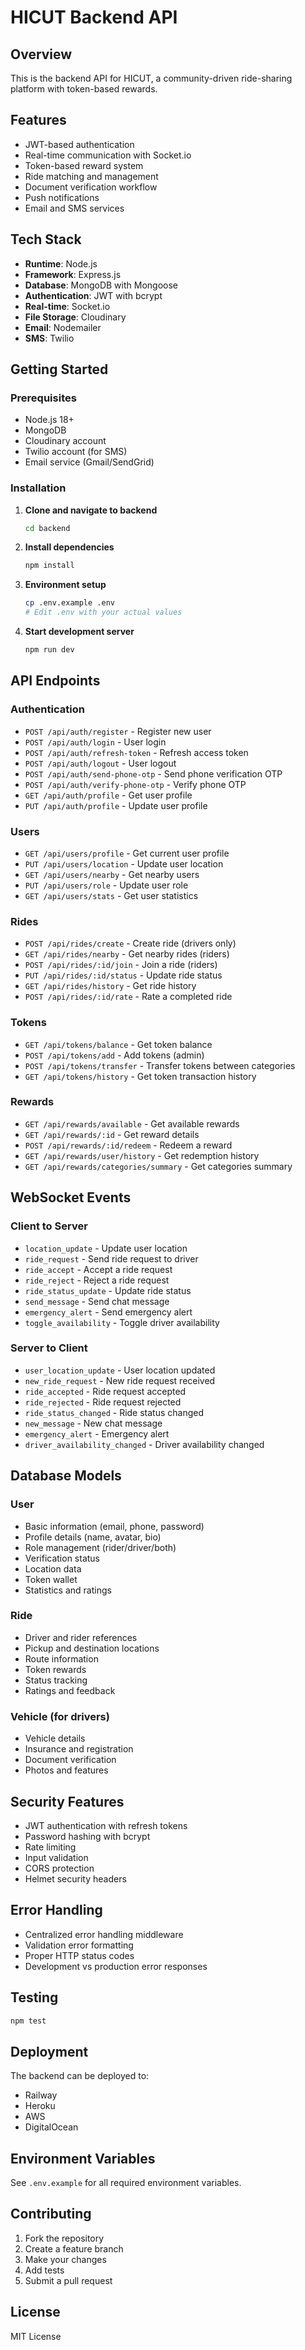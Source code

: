 # HICUT Backend API

## Overview
This is the backend API for HICUT, a community-driven ride-sharing platform with token-based rewards.

## Features
- JWT-based authentication
- Real-time communication with Socket.io
- Token-based reward system
- Ride matching and management
- Document verification workflow
- Push notifications
- Email and SMS services

## Tech Stack
- **Runtime**: Node.js
- **Framework**: Express.js
- **Database**: MongoDB with Mongoose
- **Authentication**: JWT with bcrypt
- **Real-time**: Socket.io
- **File Storage**: Cloudinary
- **Email**: Nodemailer
- **SMS**: Twilio

## Getting Started

### Prerequisites
- Node.js 18+
- MongoDB
- Cloudinary account
- Twilio account (for SMS)
- Email service (Gmail/SendGrid)

### Installation

1. **Clone and navigate to backend**
   ```bash
   cd backend
   ```

2. **Install dependencies**
   ```bash
   npm install
   ```

3. **Environment setup**
   ```bash
   cp .env.example .env
   # Edit .env with your actual values
   ```

4. **Start development server**
   ```bash
   npm run dev
   ```

## API Endpoints

### Authentication
- `POST /api/auth/register` - Register new user
- `POST /api/auth/login` - User login
- `POST /api/auth/refresh-token` - Refresh access token
- `POST /api/auth/logout` - User logout
- `POST /api/auth/send-phone-otp` - Send phone verification OTP
- `POST /api/auth/verify-phone-otp` - Verify phone OTP
- `GET /api/auth/profile` - Get user profile
- `PUT /api/auth/profile` - Update user profile

### Users
- `GET /api/users/profile` - Get current user profile
- `PUT /api/users/location` - Update user location
- `GET /api/users/nearby` - Get nearby users
- `PUT /api/users/role` - Update user role
- `GET /api/users/stats` - Get user statistics

### Rides
- `POST /api/rides/create` - Create ride (drivers only)
- `GET /api/rides/nearby` - Get nearby rides (riders)
- `POST /api/rides/:id/join` - Join a ride (riders)
- `PUT /api/rides/:id/status` - Update ride status
- `GET /api/rides/history` - Get ride history
- `POST /api/rides/:id/rate` - Rate a completed ride

### Tokens
- `GET /api/tokens/balance` - Get token balance
- `POST /api/tokens/add` - Add tokens (admin)
- `POST /api/tokens/transfer` - Transfer tokens between categories
- `GET /api/tokens/history` - Get token transaction history

### Rewards
- `GET /api/rewards/available` - Get available rewards
- `GET /api/rewards/:id` - Get reward details
- `POST /api/rewards/:id/redeem` - Redeem a reward
- `GET /api/rewards/user/history` - Get redemption history
- `GET /api/rewards/categories/summary` - Get categories summary

## WebSocket Events

### Client to Server
- `location_update` - Update user location
- `ride_request` - Send ride request to driver
- `ride_accept` - Accept a ride request
- `ride_reject` - Reject a ride request
- `ride_status_update` - Update ride status
- `send_message` - Send chat message
- `emergency_alert` - Send emergency alert
- `toggle_availability` - Toggle driver availability

### Server to Client
- `user_location_update` - User location updated
- `new_ride_request` - New ride request received
- `ride_accepted` - Ride request accepted
- `ride_rejected` - Ride request rejected
- `ride_status_changed` - Ride status changed
- `new_message` - New chat message
- `emergency_alert` - Emergency alert
- `driver_availability_changed` - Driver availability changed

## Database Models

### User
- Basic information (email, phone, password)
- Profile details (name, avatar, bio)
- Role management (rider/driver/both)
- Verification status
- Location data
- Token wallet
- Statistics and ratings

### Ride
- Driver and rider references
- Pickup and destination locations
- Route information
- Token rewards
- Status tracking
- Ratings and feedback

### Vehicle (for drivers)
- Vehicle details
- Insurance and registration
- Document verification
- Photos and features

## Security Features
- JWT authentication with refresh tokens
- Password hashing with bcrypt
- Rate limiting
- Input validation
- CORS protection
- Helmet security headers

## Error Handling
- Centralized error handling middleware
- Validation error formatting
- Proper HTTP status codes
- Development vs production error responses

## Testing
```bash
npm test
```

## Deployment
The backend can be deployed to:
- Railway
- Heroku
- AWS
- DigitalOcean

## Environment Variables
See `.env.example` for all required environment variables.

## Contributing
1. Fork the repository
2. Create a feature branch
3. Make your changes
4. Add tests
5. Submit a pull request

## License
MIT License